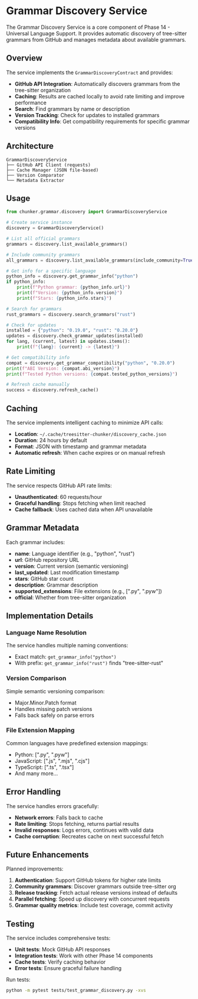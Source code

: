 # Grammar Discovery Service

The Grammar Discovery Service is a core component of Phase 14 - Universal Language Support. It provides automatic discovery of tree-sitter grammars from GitHub and manages metadata about available grammars.

## Overview

The service implements the `GrammarDiscoveryContract` and provides:

- **GitHub API Integration**: Automatically discovers grammars from the tree-sitter organization
- **Caching**: Results are cached locally to avoid rate limiting and improve performance
- **Search**: Find grammars by name or description
- **Version Tracking**: Check for updates to installed grammars
- **Compatibility Info**: Get compatibility requirements for specific grammar versions

## Architecture

```
GrammarDiscoveryService
├── GitHub API Client (requests)
├── Cache Manager (JSON file-based)
├── Version Comparator
└── Metadata Extractor
```

## Usage

```python
from chunker.grammar.discovery import GrammarDiscoveryService

# Create service instance
discovery = GrammarDiscoveryService()

# List all official grammars
grammars = discovery.list_available_grammars()

# Include community grammars
all_grammars = discovery.list_available_grammars(include_community=True)

# Get info for a specific language
python_info = discovery.get_grammar_info("python")
if python_info:
    print(f"Python grammar: {python_info.url}")
    print(f"Version: {python_info.version}")
    print(f"Stars: {python_info.stars}")

# Search for grammars
rust_grammars = discovery.search_grammars("rust")

# Check for updates
installed = {"python": "0.19.0", "rust": "0.20.0"}
updates = discovery.check_grammar_updates(installed)
for lang, (current, latest) in updates.items():
    print(f"{lang}: {current} -> {latest}")

# Get compatibility info
compat = discovery.get_grammar_compatibility("python", "0.20.0")
print(f"ABI Version: {compat.abi_version}")
print(f"Tested Python versions: {compat.tested_python_versions}")

# Refresh cache manually
success = discovery.refresh_cache()
```

## Caching

The service implements intelligent caching to minimize API calls:

- **Location**: `~/.cache/treesitter-chunker/discovery_cache.json`
- **Duration**: 24 hours by default
- **Format**: JSON with timestamp and grammar metadata
- **Automatic refresh**: When cache expires or on manual refresh

## Rate Limiting

The service respects GitHub API rate limits:

- **Unauthenticated**: 60 requests/hour
- **Graceful handling**: Stops fetching when limit reached
- **Cache fallback**: Uses cached data when API unavailable

## Grammar Metadata

Each grammar includes:

- **name**: Language identifier (e.g., "python", "rust")
- **url**: GitHub repository URL
- **version**: Current version (semantic versioning)
- **last_updated**: Last modification timestamp
- **stars**: GitHub star count
- **description**: Grammar description
- **supported_extensions**: File extensions (e.g., [".py", ".pyw"])
- **official**: Whether from tree-sitter organization

## Implementation Details

### Language Name Resolution

The service handles multiple naming conventions:
- Exact match: `get_grammar_info("python")`
- With prefix: `get_grammar_info("rust")` finds "tree-sitter-rust"

### Version Comparison

Simple semantic versioning comparison:
- Major.Minor.Patch format
- Handles missing patch versions
- Falls back safely on parse errors

### File Extension Mapping

Common languages have predefined extension mappings:
- Python: [".py", ".pyw"]
- JavaScript: [".js", ".mjs", ".cjs"]
- TypeScript: [".ts", ".tsx"]
- And many more...

## Error Handling

The service handles errors gracefully:

- **Network errors**: Falls back to cache
- **Rate limiting**: Stops fetching, returns partial results
- **Invalid responses**: Logs errors, continues with valid data
- **Cache corruption**: Recreates cache on next successful fetch

## Future Enhancements

Planned improvements:

1. **Authentication**: Support GitHub tokens for higher rate limits
2. **Community grammars**: Discover grammars outside tree-sitter org
3. **Release tracking**: Fetch actual release versions instead of defaults
4. **Parallel fetching**: Speed up discovery with concurrent requests
5. **Grammar quality metrics**: Include test coverage, commit activity

## Testing

The service includes comprehensive tests:

- **Unit tests**: Mock GitHub API responses
- **Integration tests**: Work with other Phase 14 components
- **Cache tests**: Verify caching behavior
- **Error tests**: Ensure graceful failure handling

Run tests:
```bash
python -m pytest tests/test_grammar_discovery.py -xvs
```